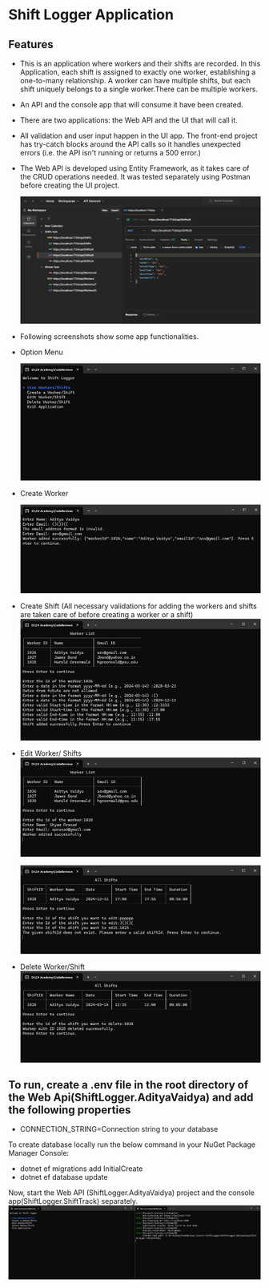 # Shift Logger Application

## Features
* This is an application where workers and their shifts are recorded. In this Application, each shift is assigned to exactly one worker, establishing a one-to-many relationship. A worker can have multiple shifts, but each shift uniquely belongs to a single worker.There can be multiple workers.
* An API and the console app that will consume it have been created.
* There are  two applications: the Web API and the UI that will call it.
* All validation and user input happen in the UI app. The front-end project has try-catch blocks around the API calls so it handles unexpected errors (i.e. the API isn't running or returns a 500 error.)
* The Web API is developed using Entity Framework, as it takes care of the CRUD operations needed. It was tested separately using Postman before creating the UI project.

    ![Screenshot](/images/Postman.png)
* Following screenshots show some app functionalities.
* Option Menu

    ![Screenshot](/images/Menu.png)
* Create Worker

    ![Screenshot](/images/AddWorker.png)

* Create Shift (All necessary validations for adding the workers and shifts are taken care of before creating a worker or a shift)
    ![Screenshot](/images/Validation1.png)

* Edit Worker/ Shifts
    ![Screenshot](/images/EditWorker.png)

    ![Screenshot](/images/EditShift1.png)

* Delete Worker/Shift
    ![Screenshot](/images/DeleteShift.png)


## To run, create a .env file in the root directory of the Web Api(ShiftLogger.AdityaVaidya) and add the following properties
* CONNECTION_STRING=Connection string to your database


To create database locally run the below command in your NuGet Package Manager Console:
* dotnet ef migrations add InitialCreate
* dotnet ef database update

Now, start the  Web API (ShiftLogger.AdityaVaidya) project and the console app(ShiftLogger.ShiftTrack) separately. 
    ![Screenshot](/images/SeparateProjects.png)
